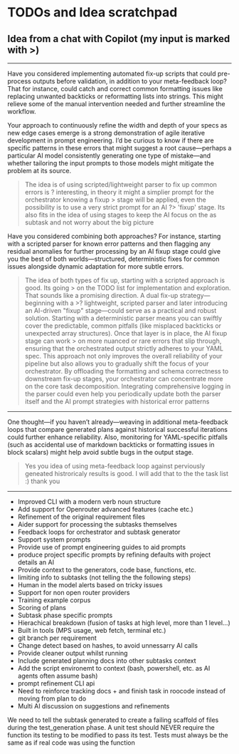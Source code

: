 # TODOs and Idea scratchpad

## Idea from a chat with Copilot (my input is marked with >)

----

Have you considered implementing automated fix-up scripts that could pre-process outputs before validation, in addition to your meta-feedback loop? That for instance, could catch and correct common formatting issues like replacing unwanted backticks or reformatting lists into strings. This might relieve some of the manual intervention needed and further streamline the workflow.

Your approach to continuously refine the width and depth of your specs as new edge cases emerge is a strong demonstration of agile iterative development in prompt engineering. I’d be curious to know if there are specific patterns in these errors that might suggest a root cause—perhaps a particular AI model consistently generating one type of mistake—and whether tailoring the input prompts to those models might mitigate the problem at its source.

> The idea is of using scripted/lightweight parser to fix up common errors is ?
> interesting, in theory it might a simplier prompt for the orchestrator knowing a fixup > stage will be applied, even the possibility is to use a very strict prompt for an AI ?> 'fixup' stage. Its also fits in the idea of using stages to keep the AI focus on the
> as subtask and not worry about the big picture

Have you considered combining both approaches? For instance, starting with a scripted parser for known error patterns and then flagging any residual anomalies for further processing by an AI fixup stage could give you the best of both worlds—structured, deterministic fixes for common issues alongside dynamic adaptation for more subtle errors.
> The idea of both types of fix up, starting with a scripted approach is good. Its going > on the TODO list for implementation and exploration.
> That sounds like a promising direction. A dual fix-up strategy—beginning with a >?
> lightweight, scripted parser and later introducing an AI-driven "fixup" stage—could
> serve as a practical and robust solution. Starting with a deterministic parser means
> you can swiftly cover the predictable, common pitfalls (like misplaced backticks or
> unexpected array structures). Once that layer is in place, the AI fixup stage can work > on more nuanced or rare errors that slip through, ensuring that the orchestrated
> output strictly adheres to your YAML spec.
This approach not only improves the overall reliability of your pipeline but also allows you to gradually shift the focus of your orchestrator. By offloading the formatting and schema correctness to downstream fix-up stages, your orchestrator can concentrate more on the core task decomposition. Integrating comprehensive logging in the parser could even help you periodically update both the parser itself and the AI prompt strategies with historical error patterns
----

One thought—if you haven’t already—weaving in additional meta-feedback loops that compare generated plans against historical successful iterations could further enhance reliability. Also, monitoring for YAML-specific pitfalls (such as accidental use of markdown backticks or formatting issues in block scalars) might help avoid subtle bugs in the output stage.
> Yes you idea of using meta-feedback loop against perviously geneated histroricaly
> results is good. I will add that to the the task list :) thank you
----

* Improved CLI with a modern verb noun structure
* Add support for Openrouter advanced features (cache etc.)
* Refinement of the original requirement files
* Aider support for processing the subtasks themselves
* Feedback loops for orchestrator and subtask generator
* Support system prompts
* Provide use of prompt engineering guides to aid prompts
* produce project specific prompts by refining defaults with project details an AI
* Provide context to the generators, code base, functions, etc.
* limiting info to subtasks (not telling the the following steps)
* Human in the model alerts based on tricky issues
* Support for non open router providers
* Training example corpus
* Scoring of plans
* Subtask phase specific prompts
* Hierachical breakdown (fusion of tasks at high level, more than 1 level...)
* Built in tools (MPS usage, web fetch, terminal etc.)
* git branch per requirement
* Change detect based on hashes, to avoid unnessarry AI calls
* Provide cleaner output whilst running
* Include generated planning docs into other subtasks context
* Add the script environemt to context (bash, powershell, etc. as AI agents often assume bash)
* prompt refinement CLI api
* Need to reinforce tracking docs + and finish task in roocode instead of moving from plan to do
* Multi AI discussion on suggestions and refinements

We need to tell the subtask generated to create a failing scaffold of files during the test_generation phase.
A unit test should NEVER require the function its testing to be modified to pass its test. Tests must always be the same as if real code was using the function
